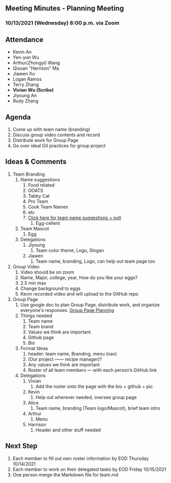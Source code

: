 ## Meeting Minutes - Planning Meeting

### 10/13/2021 (Wednesday) 8:00 p.m. via Zoom

## Attendance

- Kevin An
- Yen-yun Wu
- Arthur(Zhongyi) Wang
- Qixuan "Harrison" Ma
- Jiawen Xu
- Logan Ramos
- Terry Zhang
- **Vivian Wu (Scribe)**
- Jiyoung An
- Rudy Zhang

## Agenda

1. Come up with team name (branding)
2. Discuss group video contents and record
3. Distribute work for Group Page
4. Go over ideal Git practices for group project

<!--
## What went well

## What are we working on at the moment

## Blockers

## Feedback
-->

## Ideas & Comments

1. Team Branding
   1. Name suggestions
      1. Food related
      2. GOATS
      3. Tabby Cat
      4. Pro Team
      5. Cook Team Names
      6. etc
      7. [Click here for team name suggestions + poll](https://strawpoll.com/u376ae7u9/r)
         1. Egg-cellent
   2. Team Mascot
      1. Egg
   3. Delegations
      1. Jiyoung
         1. Team color theme, Logo, Slogan
      2. Jiawen
         1. Team name, branding, Logo, can help out team page too
2. Group Video
   1. Video should be on zoom
   2. Name, Major, college, year, How do you like your eggs?
   3. 2.5 min max
   4. Change background to eggs
   5. Kevin recorded video and will upload to the GitHub repo
3. Group Page
   1. Use google doc to plan Group Page, distribute work, and organize everyone's responses. [Group Page Planning](https://docs.google.com/document/d/1QpcOxPh-ZSgmVfeU_lFigreer1Zysl_HCeeaj-W4jb0/edit)
   2. Things needed
      1. Team name
      2. Team brand
      3. Values we think are important
      4. Github page
      5. Bio
   3. Format Ideas
      1. header: team name, Branding, menu (nav)
      2. (Our project —— recipe manager)?
      3. Any values we think are important
      4. Roster of all team members — with each person’s GitHub link
   4. Delegations
      1. Vivian
         1. Add the roster onto the page with the bio + github + pic
      2. Kevin
         1. Help out wherever needed, oversee group page
      3. Alice
         1. Team name, branding (Team logo/Mascot), brief team intro
      4. Arthur
         1. Menu
      5. Harrison
         1. Header and other stuff needed

## Next Step

1.  Each member to fill out own roster information by EOD Thursday 10/14/2021
2.  Each member to work on their delegated tasks by EOD Friday 10/15/2021
3.  One person merge the Markdown file for team.md
